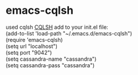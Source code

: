 # emacs-cqlsh
used cqlsh <a href="https://docs.datastax.com/en/install/6.8/install/installCqlsh.html">CQLSH</a>
add to your init.el file:<br>
(add-to-list 'load-path "~/.emacs.d/emacs-cqlsh")<br>
(require 'emacs-cqlsh)<br>
(setq url "localhost")<br>
(setq port "9042")<br>
(setq cassandra-name "cassandra")<br>
(setq cassandra-pass "cassandra")<br>
